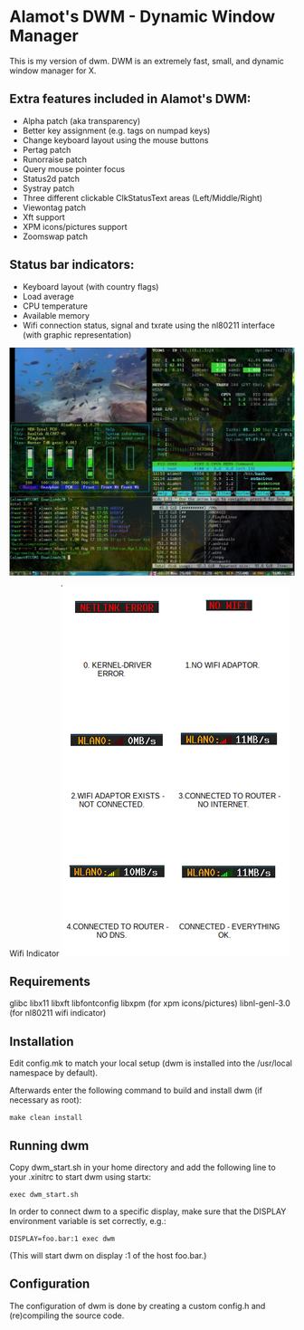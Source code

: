 Alamot's DWM - Dynamic Window Manager
======================================
This is my version of dwm. DWM is an extremely fast, small, and dynamic window manager for X.

## Extra features included in Alamot's DWM:
* Alpha patch (aka transparency)
* Better key assignment (e.g. tags on numpad keys)
* Change keyboard layout using the mouse buttons
* Pertag patch
* Runorraise patch
* Query mouse pointer focus
* Status2d patch
* Systray patch
* Three different clickable ClkStatusText areas (Left/Middle/Right)
* Viewontag patch
* Xft support
* XPM icons/pictures support
* Zoomswap patch

## Status bar indicators:
* Keyboard layout (with country flags)
* Load average
* CPU temperature
* Available memory
* Wifi connection status, signal and txrate using the nl80211 interface (with graphic representation)

![Busy](/29Aug2016_00:31:02_1280x1024.jpg "Busy")

Wifi Indicator
![Wifi indicator](/wifi.png "Wifi indicator")

Requirements
------------
glibc
libx11
libxft
libfontconfig
libxpm         (for xpm icons/pictures)
libnl-genl-3.0 (for nl80211 wifi indicator)

Installation
------------
Edit config.mk to match your local setup (dwm is installed into
the /usr/local namespace by default).

Afterwards enter the following command to build and install dwm (if
necessary as root):

    make clean install

Running dwm
-----------
Copy dwm_start.sh in your home directory and add the following line to
your .xinitrc to start dwm using startx:

    exec dwm_start.sh

In order to connect dwm to a specific display, make sure that
the DISPLAY environment variable is set correctly, e.g.:

    DISPLAY=foo.bar:1 exec dwm

(This will start dwm on display :1 of the host foo.bar.)

Configuration
-------------
The configuration of dwm is done by creating a custom config.h
and (re)compiling the source code.
